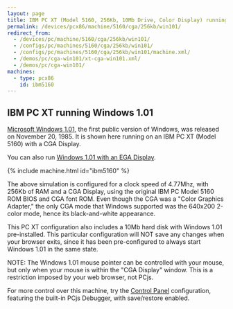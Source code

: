```yaml
---
layout: page
title: IBM PC XT (Model 5160, 256Kb, 10Mb Drive, Color Display) running Windows 1.01
permalink: /devices/pcx86/machine/5160/cga/256kb/win101/
redirect_from:
  - /devices/pc/machine/5160/cga/256kb/win101/
  - /configs/pc/machines/5160/cga/256kb/win101/
  - /configs/pc/machines/5160/cga/256kb/win101/machine.xml/
  - /demos/pc/cga-win101/xt-cga-win101.xml/
  - /demos/pc/cga-win101/
machines:
  - type: pcx86
    id: ibm5160
---
```


IBM PC XT running Windows 1.01
---

[Microsoft Windows 1.01](/disks/pcx86/windows/1.01/), the first public version of Windows, was released on
November 20, 1985.  It is shown here running on an IBM PC XT (Model 5160) with a CGA Display.

You can also run [Windows 1.01 with an EGA Display](/disks/pcx86/windows/1.01/).

{% include machine.html id="ibm5160" %}

The above simulation is configured for a clock speed of 4.77Mhz, with 256Kb of RAM and a CGA Display,
using the original IBM PC Model 5160 ROM BIOS and CGA font ROM.  Even though the CGA was a "Color Graphics Adapter,"
the only CGA mode that Windows supported was the 640x200 2-color mode, hence its black-and-white appearance.

This PC XT configuration also includes a 10Mb hard disk with Windows 1.01 pre-installed.
This particular configuration will NOT save any changes when your browser exits, since it has
been pre-configured to always start Windows 1.01 in the same state.

NOTE: The Windows 1.01 mouse pointer can be controlled with your mouse, but only when your mouse is
within the "CGA Display" window. This is a restriction imposed by your web browser, not PCjs.

For more control over this machine, try the [Control Panel](debugger/) configuration, featuring the
built-in PCjs Debugger, with save/restore enabled.
